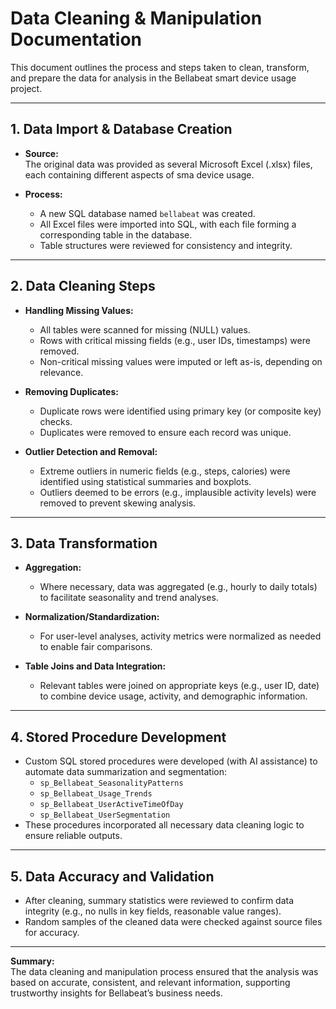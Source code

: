 # Data Cleaning & Manipulation Documentation

This document outlines the process and steps taken to clean, transform, and prepare the data for analysis in the Bellabeat smart device usage project.

---

## 1. Data Import & Database Creation

- **Source:**  
  The original data was provided as several Microsoft Excel (.xlsx) files, each containing different aspects of sma device usage.

- **Process:**  
  - A new SQL database named `bellabeat` was created.
  - All Excel files were imported into SQL, with each file forming a corresponding table in the database.
  - Table structures were reviewed for consistency and integrity.

---

## 2. Data Cleaning Steps

- **Handling Missing Values:**  
  - All tables were scanned for missing (NULL) values.
  - Rows with critical missing fields (e.g., user IDs, timestamps) were removed.
  - Non-critical missing values were imputed or left as-is, depending on relevance.

- **Removing Duplicates:**  
  - Duplicate rows were identified using primary key (or composite key) checks.
  - Duplicates were removed to ensure each record was unique.

- **Outlier Detection and Removal:**  
  - Extreme outliers in numeric fields (e.g., steps, calories) were identified using statistical summaries and boxplots.
  - Outliers deemed to be errors (e.g., implausible activity levels) were removed to prevent skewing analysis.

---

## 3. Data Transformation

- **Aggregation:**  
  - Where necessary, data was aggregated (e.g., hourly to daily totals) to facilitate seasonality and trend analyses.

- **Normalization/Standardization:**  
  - For user-level analyses, activity metrics were normalized as needed to enable fair comparisons.

- **Table Joins and Data Integration:**  
  - Relevant tables were joined on appropriate keys (e.g., user ID, date) to combine device usage, activity, and demographic information.

---

## 4. Stored Procedure Development

- Custom SQL stored procedures were developed (with AI assistance) to automate data summarization and segmentation:
  - `sp_Bellabeat_SeasonalityPatterns`
  - `sp_Bellabeat_Usage_Trends`
  - `sp_Bellabeat_UserActiveTimeOfDay`
  - `sp_Bellabeat_UserSegmentation`
- These procedures incorporated all necessary data cleaning logic to ensure reliable outputs.

---

## 5. Data Accuracy and Validation

- After cleaning, summary statistics were reviewed to confirm data integrity (e.g., no nulls in key fields, reasonable value ranges).
- Random samples of the cleaned data were checked against source files for accuracy.

---

**Summary:**  
The data cleaning and manipulation process ensured that the analysis was based on accurate, consistent, and relevant information, supporting trustworthy insights for Bellabeat’s business needs.
